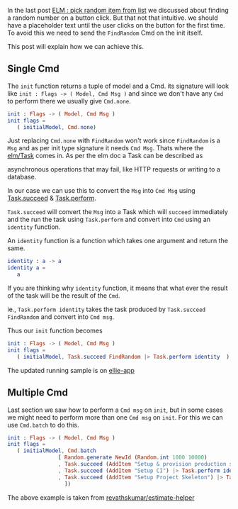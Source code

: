 <!--


---
 'ELM : Send command on init'
excerpt: 'ELM : Send command on init'
date: 2018-11-29 02:05:00 IST
updated: 2018-11-29 02:05:00 IST
categories: elm
tags: elm
---

-->
<!DOCTYPE html>
<html>

<head>
  <title>basic-git-workflow</title>
  <meta charset="utf-8">
  <meta name="viewport" content="width=device-width, initial-scale=1.0">

  <link rel="stylesheet" href="./css/bootstrap.css">
  <link rel="stylesheet" href="./css/bootstrap.grid.css">
  <link rel="stylesheet" href="./css/bootstrap.min.css">
  <link rel="stylesheet" href="./css/bootstrap-reboot.min.css">
  <link rel="stylesheet" href="./css/bootstrap.css.map">
  <link rel="stylesheet" href="./css/blog-home.css">
  <link rel="stylesheet" href="./css/prism.css">
  <script async defer src="./css/prism.js"></script>
</head>

<body>

In the last post [ELM : pick random item from list][pick_random_item_post] we discussed about finding a random number on a button click.
But that not that intuitive. we should have a placeholder text until the user clicks on the button for the first time. To avoid this we need to send the `FindRandom` Cmd on the init itself.

This post will explain how we can achieve this.

## <a class="anchor" name="single-cmd" href="#single-cmd"><i class="anchor-icon"></i></a>Single Cmd

The `init` function returns a tuple of model and a Cmd. its signature will look like `init : Flags -> ( Model, Cmd Msg )` and since we don't have any `Cmd` to perform there we usually give `Cmd.none`.

```elm
init : Flags -> ( Model, Cmd Msg )
init flags =
   ( initialModel, Cmd.none)
```

Just replacing `Cmd.none` with `FindRandom` won't work since `FindRandom` is a `Msg` and as per init type signature it needs `Cmd Msg`.
Thats where the [elm/Task][elm_task] comes in. As per the elm doc a Task can be described as

asynchronous operations that may fail, like HTTP requests or writing to a database.

In our case we can use this to convert the `Msg` into `Cmd Msg` using [Task.succeed][task_succeed] & [Task.perform][task_perform].

`Task.succeed` will convert the `Msg` into a Task which will `succeed` immediately and the run the task using `Task.perform` and convert into `Cmd` using an `identity` function.

An `identity` function is a function which takes one argument and return the same.

```elm
identity : a -> a
identity a =
   a
```

If you are thinking why `identity` function, it means that what ever the result of the task will be the result of the `Cmd`.

ie., `Task.perform identity` takes the task produced by `Task.succeed FindRandom` and convert into `Cmd msg`.

Thus our `init` function becomes

```elm
init : Flags -> ( Model, Cmd Msg )
init flags =
   ( initialModel, Task.succeed FindRandom |> Task.perform identity  )
```

The updated running sample is on [ellie-app][code_snippet]

## <a class="anchor" name="multiple-cmd" href="#multiple-cmd"><i class="anchor-icon"></i></a>Multiple Cmd

Last section we saw how to perform a `Cmd msg` on `init`, but in some cases we might need to perform more than one `Cmd msg` on `init`.
For this we can use `Cmd.batch` to do this.

```elm
init : Flags -> ( Model, Cmd Msg )
init flags =
   ( initialModel, Cmd.batch
                [ Random.generate NewId (Random.int 1000 10000)
                , Task.succeed (AddItem "Setup & provision production server") |> Task.perform identity
                , Task.succeed (AddItem "Setup CI") |> Task.perform identity
                , Task.succeed (AddItem "Setup Project Skeleton") |> Task.perform identity
                  ])
```

The above example is taken from [revathskumar/estimate-helper][estimate_helper_batch]

[pick_random_item_post]: /2018/11/elm-pick-random-item-from-list.html
[code_snippet]: https://ellie-app.com/42gtyJ7cnLha1
[elm_task]: https://package.elm-lang.org/packages/elm/core/latest/Task
[task_succeed]: https://package.elm-lang.org/packages/elm/core/latest/Task#succeed
[task_perform]: https://package.elm-lang.org/packages/elm/core/latest/Task#perform
[msg_to_cmd_msg]: https://medium.com/elm-shorts/how-to-turn-a-msg-into-a-cmd-msg-in-elm-5dd095175d84
[estimate_helper_batch]: https://github.com/revathskumar/estimate-helper/blob/9a33c0a6cf2ec12d2b1b76600a148bfc60321195/src/Main.elm#L49-L54
